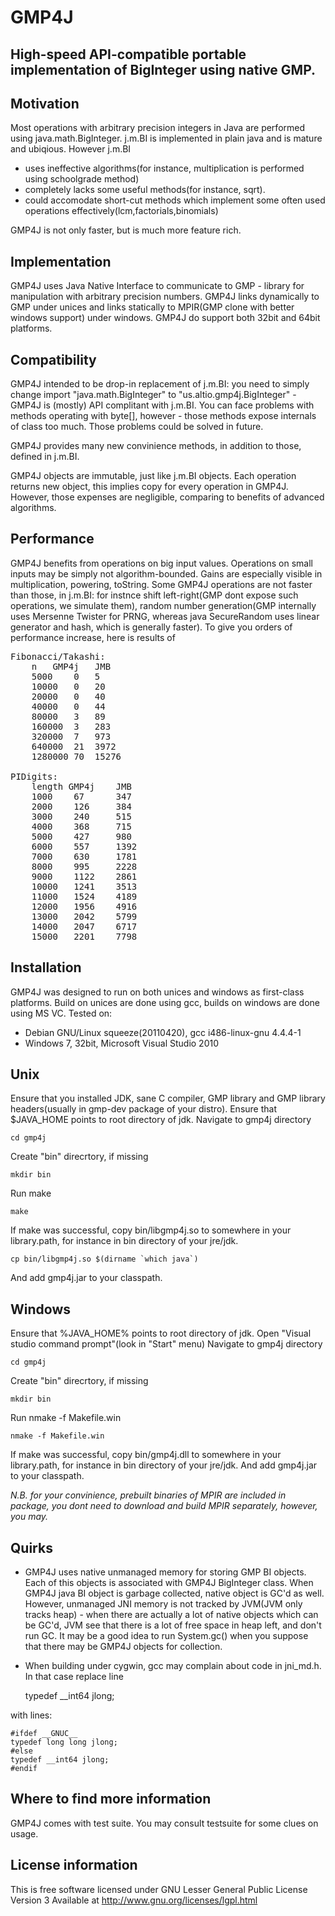 GMP4J
=====

High-speed API-compatible portable implementation of BigInteger using native GMP.
---------------------------------------------------------------------------------

Motivation
----------

Most operations with arbitrary precision integers in Java are performed using java.math.BigInteger. j.m.BI is implemented in plain java and is mature and ubiqious. However j.m.BI

* uses ineffective algorithms(for instance, multiplication is performed using schoolgrade method) 
* completely lacks some useful methods(for instance, sqrt).
* could accomodate short-cut methods which implement some often used operations effectively(lcm,factorials,binomials)

GMP4J is not only faster, but is much more feature rich. 

Implementation
--------------

GMP4J uses Java Native Interface to communicate to GMP - library for manipulation with arbitrary precision numbers. GMP4J links dynamically to GMP under unices and links statically to MPIR(GMP clone with better windows support) under windows. GMP4J do support both 32bit and 64bit platforms.

Compatibility
-------------
GMP4J intended to be drop-in replacement of j.m.BI: you need to simply change import "java.math.BigInteger" to "us.altio.gmp4j.BigInteger" - GMP4J is (mostly) API complitant with j.m.BI. You can face problems with methods operating with byte[], however - those methods expose internals of class too much. Those problems could be solved in future.

GMP4J provides many new convinience methods, in addition to those, defined in j.m.BI.

GMP4J objects are immutable, just like j.m.BI objects. Each operation returns new object, this implies copy for every operation in GMP4J. However, those expenses are negligible, comparing to benefits of advanced algorithms. 

Performance
-----------
GMP4J benefits from operations on big input values. Operations on small inputs may be simply not algorithm-bounded. Gains are especially visible in multiplication, powering, toString. Some GMP4J operations are not faster than those, in j.m.BI: for instnce shift left-right(GMP dont expose such operations, we simulate them), random number generation(GMP internally uses Mersenne Twister for PRNG, whereas java SecureRandom uses linear generator and hash, which is generally faster). To give you orders of performance increase, here is results of
<pre>
Fibonacci/Takashi:
	n	GMP4j	JMB
	5000	0	5
	10000	0	20
	20000	0	40
	40000	0	44
	80000	3	89
	160000	3	283
	320000	7	973
	640000	21	3972
	1280000	70	15276

PIDigits:
	length GMP4j	JMB
	1000	67		347
	2000	126		384
	3000	240		515
	4000	368		715
	5000	427		980
	6000	557		1392
	7000	630		1781
	8000	995		2228
	9000	1122	2861
	10000	1241	3513
	11000	1524	4189
	12000	1956	4916
	13000	2042	5799
	14000	2047	6717
	15000	2201	7798
</pre>
Installation
------------
GMP4J was designed to run on both unices and windows as first-class platforms.
Build on unices are done using gcc, builds on windows are done using MS VC.
Tested on: 
* Debian GNU/Linux squeeze(20110420), gcc i486-linux-gnu 4.4.4-1
* Windows 7, 32bit, Microsoft Visual Studio 2010		

Unix
----
Ensure that you installed JDK, sane C compiler, GMP library and GMP library headers(usually in gmp-dev package of your distro). Ensure that $JAVA_HOME points to root directory of jdk.
Navigate to gmp4j directory

	cd gmp4j

Create "bin" direcrtory, if missing

	mkdir bin

Run make

	make

If make was successful, copy bin/libgmp4j.so to somewhere in your library.path, for instance in bin directory of your jre/jdk.

	cp bin/libgmp4j.so $(dirname `which java`)

And add gmp4j.jar to your classpath.

Windows
-----
Ensure that %JAVA_HOME% points to root directory of jdk. Open "Visual studio command prompt"(look in "Start" menu)
Navigate to gmp4j directory

	cd gmp4j

Create "bin" direcrtory, if missing

	mkdir bin

Run nmake -f Makefile.win

	nmake -f Makefile.win

If make was successful, copy bin/gmp4j.dll to somewhere in your library.path, for instance in bin directory of your jre/jdk.
And add gmp4j.jar to your classpath.

_N.B. for your convinience, prebuilt binaries of MPIR are included in package, you dont need to download and build MPIR separately, however, you may._

Quirks
------
* GMP4J uses native unmanaged memory for storing GMP BI objects. Each of this objects is associated with GMP4J BigInteger class. When GMP4J java BI object is garbage collected, native object is GC'd as well. However, unmanaged JNI memory is not tracked by JVM(JVM only tracks heap) - when there are actually a lot of native objects which can be GC'd, JVM see that there is a lot of free space in heap left, and don't run GC. It may be a good idea to run System.gc() when you suppose that there may be GMP4J objects for collection.
* When building under cygwin, gcc may complain about code in jni_md.h. In that case replace line 

	typedef __int64 jlong;

with lines:

	#ifdef __GNUC__
	typedef long long jlong;
	#else
	typedef __int64 jlong;
	#endif

Where to find more information
------------------------------
GMP4J comes with test suite. You may consult testsuite for some clues on usage.


License information
-------------------
This is free software licensed under GNU Lesser General Public License Version 3 Available at http://www.gnu.org/licenses/lgpl.html
